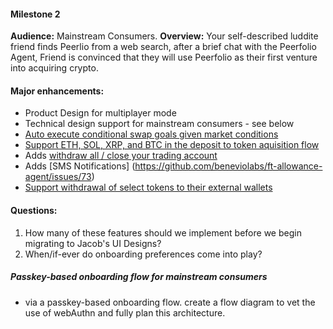 #### Milestone 2

<b>Audience:</b> Mainstream Consumers.
<b>Overview:</b> Your self-described luddite friend finds Peerlio from a web search, after a brief chat with the Peerfolio Agent, Friend is convinced that they will use Peerfolio as their first venture into acquiring crypto.


#### Major enhancements:
- Product Design for multiplayer mode
- Technical design support for mainstream consumers - see below
- [Auto execute conditional swap goals given market conditions](https://github.com/beneviolabs/ft-allowance-agent/issues/26)
- [Support ETH, SOL, XRP, and BTC in the deposit to token aquisition flow](https://github.com/beneviolabs/ft-allowance-agent/issues/74)
- Adds [withdraw all / close your trading account](https://github.com/beneviolabs/ft-allowance-agent/issues/75)
- Adds [SMS Notifications] (https://github.com/beneviolabs/ft-allowance-agent/issues/73)
- [Support withdrawal of select tokens to their external wallets](https://github.com/beneviolabs/ft-allowance-agent/issues/76)



#### Questions:
1. How many of these features should we implement before we begin migrating to Jacob's UI Designs?
1. When/if-ever do onboarding preferences come into play?



##### Passkey-based onboarding flow for mainstream consumers
  - via a passkey-based onboarding flow. create a flow diagram to vet the use of webAuthn and fully plan this architecture.
